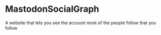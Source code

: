 # MastodonSocialGraph
A website that lets you see the account most of the people follow that you follow
